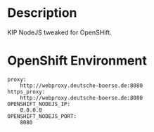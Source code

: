# Description #

KIP NodeJS tweaked for OpenSHift.

# OpenShift Environment #

```
proxy:
    http://webproxy.deutsche-boerse.de:8080
https_proxy:
    http://webproxy.deutsche-boerse.de:8080
OPENSHIFT_NODEJS_IP:
    0.0.0.0
OPENSHIFT_NODEJS_PORT:
    8080
````
